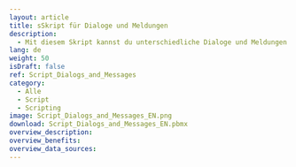```yaml
---
layout: article
title: sSkript für Dialoge und Meldungen
description: 
  - Mit diesem Skript kannst du unterschiedliche Dialoge und Meldungen erstellen und verwenden.
lang: de
weight: 50
isDraft: false
ref: Script_Dialogs_and_Messages
category:
  - Alle
  - Script
  - Scripting
image: Script_Dialogs_and_Messages_EN.png
download: Script_Dialogs_and_Messages_EN.pbmx
overview_description:
overview_benefits:
overview_data_sources:
---
```

